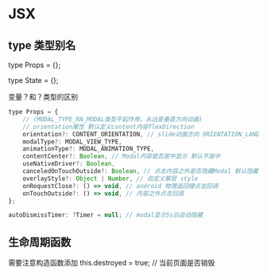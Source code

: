 # JSX

## type 类型别名
type Props = {};

type State = {};

变量？和？类型的区别

```javascript
type Props = {
    // (MODAL_TYPE_RN_MODAL类型不起作用，永远是垂直方向动画)
    // orientation属性 默认定义content内容flexDirection
    orientation?: CONTENT_ORIENTATION, // slide动画方向 ORIENTATION_LANDSCAPE:水平动画 ,ORIENTATION_PORTRAIT:垂直动画
    modalType?: MODAL_VIEW_TYPE,
    animationType?: MODAL_ANIMATION_TYPE,
    contentCenter?: Boolean, // Modal内容是否居中显示 默认不居中
    useNativeDriver?: Boolean,
    canceledOnTouchOutside?: Boolean, // 点击内容之外是否隐藏Modal 默认隐藏
    overlayStyle?: Object | Number, // 自定义蒙层 style
    onRequestClose?: () => void, // android 物理返回键点击回调
    onTouchOutside?: () => void, // 内容之外点击回调
};
```

```javascript
autoDismissTimer: ?Timer = null; // modal显示5s后自动隐藏
```

## 生命周期函数

需要注意构造函数添加 this.destroyed = true; // 当前页面是否销毁